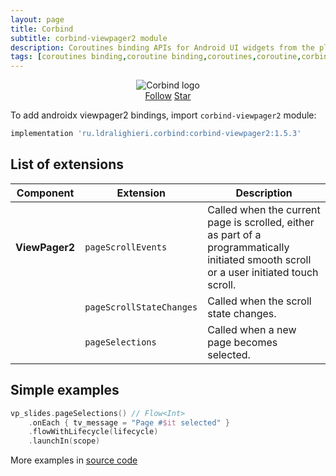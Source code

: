 ```yaml
---
layout: page
title: Corbind
subtitle: corbind-viewpager2 module
description: Coroutines binding APIs for Android UI widgets from the platform and support libraries. Androidx viewpager2 bindings.
tags: [coroutines binding,coroutine binding,coroutines,coroutine,corbind,kotlin,android,androidx,receivechannel,flow,data binding,androidx viewpager2 bindings,viewpager2]
---
```


<div style="text-align: center">
    <img src="https://ldralighieri.github.io/Corbind/img/corbind.svg" alt="Corbind logo"/>
</div>

<script async defer src="https://buttons.github.io/buttons.js"></script>
<div style="text-align: center">
  <a class="github-button" href="https://github.com/LDRAlighieri" data-size="large" aria-label="Follow @LDRAlighieri on GitHub">Follow</a>
  <a class="github-button" href="https://github.com/LDRAlighieri/Corbind" data-icon="octicon-star" data-size="large" aria-label="Star LDRAlighieri/Corbind on GitHub">Star</a>
</div>

To add androidx viewpager2 bindings, import `corbind-viewpager2` module:

```groovy
implementation 'ru.ldralighieri.corbind:corbind-viewpager2:1.5.3'
```

## List of extensions

Component | Extension | Description
--|---|--
**ViewPager2** | `pageScrollEvents` | Called when the current page is scrolled, either as part of a programmatically initiated smooth scroll or a user initiated touch scroll.
               | `pageScrollStateChanges` | Called when the scroll state changes.
               | `pageSelections` | Called when a new page becomes selected.


## Simple examples

```kotlin
vp_slides.pageSelections() // Flow<Int>
    .onEach { tv_message = "Page #$it selected" }
    .flowWithLifecycle(lifecycle)
    .launchIn(scope)
```

More examples in [source code][source]

[source]: https://github.com/LDRAlighieri/Corbind/tree/master/corbind-viewpager2
